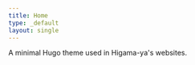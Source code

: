 ```yaml
---
title: Home
type: _default
layout: single
---
```


A minimal Hugo theme used in Higama-ya's websites.
